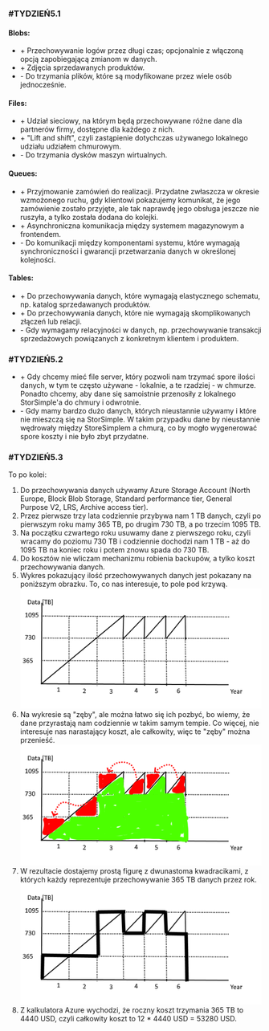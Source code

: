 ### #TYDZIEŃ5.1
#### Blobs:
* \+ Przechowywanie logów przez długi czas; opcjonalnie z włączoną opcją zapobiegającą zmianom w danych.
* \+ Zdjęcia sprzedawanych produktów.
* \- Do trzymania plików, które są modyfikowane przez wiele osób jednocześnie.

#### Files:
* \+ Udział sieciowy, na którym będą przechowywane różne dane dla partnerów firmy, dostępne dla każdego z nich.
* \+ "Lift and shift", czyli zastąpienie dotychczas używanego lokalnego udziału udziałem chmurowym.
* \- Do trzymania dysków maszyn wirtualnych.

#### Queues:
* \+ Przyjmowanie zamówień do realizacji. Przydatne zwłaszcza w okresie wzmożonego ruchu, gdy klientowi pokazujemy komunikat, że jego zamówienie zostało przyjęte, ale tak naprawdę jego obsługa jeszcze nie ruszyła, a tylko została dodana do kolejki.
* \+ Asynchroniczna komunikacja między systemem magazynowym a frontendem.
* \- Do komunikacji między komponentami systemu, które wymagają synchroniczności i gwarancji przetwarzania danych w określonej kolejności.

#### Tables:
* \+ Do przechowywania danych, które wymagają elastycznego schematu, np. katalog sprzedawanych produktów.
* \+ Do przechowywania danych, które nie wymagają skomplikowanych złączeń lub relacji.
* \- Gdy wymagamy relacyjności w danych, np. przechowywanie transakcji sprzedażowych powiązanych z konkretnym klientem i produktem.

### #TYDZIEŃ5.2
* \+ Gdy chcemy mieć file server, który pozwoli nam trzymać spore ilości danych, w tym te często używane - lokalnie, a te rzadziej - w chmurze. Ponadto chcemy, aby dane się samoistnie przenosiły z lokalnego StorSimple'a do chmury i odwrotnie.
* \- Gdy mamy bardzo dużo danych, których nieustannie używamy i które nie mieszczą się na StorSimple. W takim przypadku dane by nieustannie wędrowały między StoreSimplem a chmurą, co by mogło wygenerować spore koszty i nie było zbyt przydatne.

### #TYDZIEŃ5.3
To po kolei:
1. Do przechowywania danych używamy Azure Storage Account (North Europe, Block Blob Storage, Standard performance tier, General Purpose V2, LRS, Archive access tier).
2. Przez pierwsze trzy lata codziennie przybywa nam 1 TB danych, czyli po pierwszym roku mamy 365 TB, po drugim 730 TB, a po trzecim 1095 TB.
3. Na początku czwartego roku usuwamy dane z pierwszego roku, czyli wracamy do poziomu 730 TB i codziennie dochodzi nam 1 TB - aż do 1095 TB na koniec roku i potem znowu spada do 730 TB.
4. Do kosztów nie wliczam mechanizmu robienia backupów, a tylko koszt przechowywania danych.
5. Wykres pokazujący ilość przechowywanych danych jest pokazany na poniższym obrazku. To, co nas interesuje, to pole pod krzywą.
![](Img/1.png)
6. Na wykresie są "zęby", ale można łatwo się ich pozbyć, bo wiemy, że dane przyrastają nam codziennie w takim samym tempie. Co więcej, nie interesuje nas narastający koszt, ale całkowity, więc te "zęby" można przenieść.
![](Img/2.png)
7. W rezultacie dostajemy prostą figurę z dwunastoma kwadracikami, z których każdy reprezentuje przechowywanie 365 TB danych przez rok.
![](Img/3.png)
8. Z kalkulatora Azure wychodzi, że roczny koszt trzymania 365 TB to 4440 USD, czyli całkowity koszt to 12 * 4440 USD = 53280 USD.

